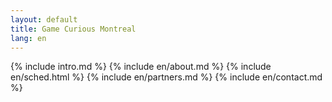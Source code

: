```yaml
---
layout: default
title: Game Curious Montreal
lang: en
---
```

{% include intro.md %}
{% include en/about.md %}
{% include en/sched.html %}
{% include en/partners.md %}
{% include en/contact.md %}
